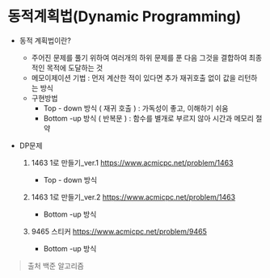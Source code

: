 # 동적계획법(Dynamic Programming)

* 동적 계획법이란?
  * 주어진 문제를 풀기 위하여 여러개의 하위 문제를 푼 다음 그것을 결합하여 최종적인 목적에 도달하는 것
  * 메모이제이션 기법 : 먼저 계산한 적이 있다면 추가 재귀호출 없이 값을 리턴하는 방식
  * 구현방법
    * Top - down 방식 ( 재귀 호출 ) : 가독성이 좋고, 이해하기 쉬움
    * Bottom -up 방식 ( 반복문 ) : 함수를 별개로 부르지 않아 시간과 메모리 절약



* DP문제
  1. 1463 1로 만들기_ver.1  <https://www.acmicpc.net/problem/1463>
     - Top - down 방식
  2. 1463 1로 만들기_ver.2  <https://www.acmicpc.net/problem/1463>
     - Bottom -up 방식

  3. 9465 스티커 <https://www.acmicpc.net/problem/9465>
     - Bottom -up 방식

> 출처 백준 알고리즘